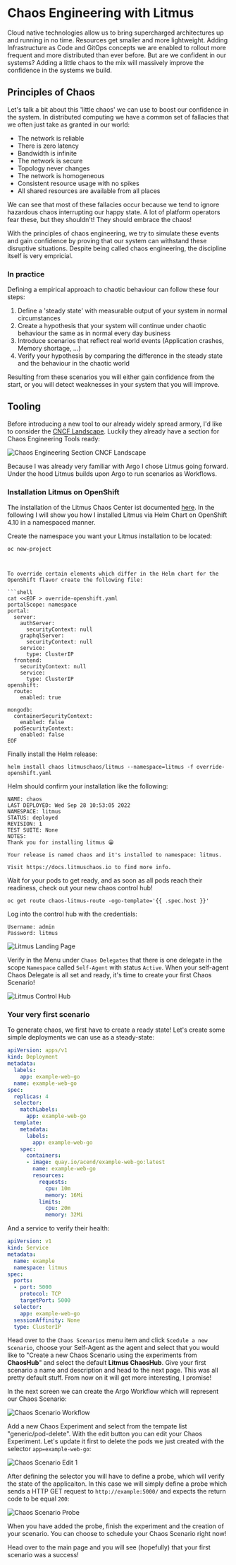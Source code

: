 # Chaos Engineering with Litmus

Cloud native technologies allow us to bring supercharged architectures up and running in no time. Resources get smaller and more lightweight. Adding Infrastructure as Code and GitOps concepts we are enabled to rollout more frequent and more distributed than ever before. But are we confident in our systems? Adding a little chaos to the mix will massively improve the confidence in the systems we build.

## Principles of Chaos

Let's talk a bit about this 'little chaos' we can use to boost our confidence in the system. In distributed computing we have a common set of fallacies that we often just take as granted in our world:

* The network is reliable
* There is zero latency
* Bandwidth is infinite
* The network is secure
* Topology never changes
* The network is homogeneous
* Consistent resource usage with no spikes
* All shared resources are available from all places

We can see that most of these fallacies occur because we tend to ignore hazardous chaos interrupting our happy state. A lot of platform operators fear these, but they shouldn't! They should embrace the chaos!

With the principles of chaos engineering, we try to simulate these events and gain confidence by proving that our system can withstand these disruptive situations. Despite being called chaos engineering, the discipline itself is very empricial.

### In practice

Defining a empirical approach to chaotic behaviour can follow these four steps:

1. Define a 'steady state' with measurable output of your system in normal circumstances
2. Create a hypothesis that your system will continue under chaotic behaviour the same as in normal every day business
3. Introduce scenarios that reflect real world events (Application crashes, Memory shortage, ...)
4. Verify your hypothesis by comparing the difference in the steady state and the behaviour in the chaotic world

Resulting from these scenarios you will either gain confidence from the start, or you will detect weaknesses in your system that you will improve.

## Tooling

Before introducing a new tool to our already widely spread armory, I'd like to consider the [CNCF Landscape](https://landscape.cncf.io/). Luckily they already have a section for Chaos Engineering Tools ready:

![Chaos Engineering Section CNCF Landscape](cncf_chaos.png)

Because I was already very familiar with Argo I chose Litmus going forward. Under the hood Litmus builds upon Argo to run scenarios as Workflows.

### Installation Litmus on OpenShift

The installation of the Litmus Chaos Center ist documented [here](https://docs.litmuschaos.io/docs/user-guides/chaoscenter-namespace-scope-installation/). In the following I will show you how I installed Litmus via Helm Chart on OpenShift 4.10 in a namespaced manner.

Create the namespace you want your Litmus installation to be located:

```shell
oc new-project 



To override certain elements which differ in the Helm chart for the OpenShift flavor create the following file:

```shell
cat <<EOF > override-openshift.yaml
portalScope: namespace
portal:
  server:
    authServer:
      securityContext: null
    graphqlServer:
      securityContext: null
    service:
      type: ClusterIP
  frontend:
    securityContext: null
    service:
      type: ClusterIP
openshift:
  route:
    enabled: true

mongodb:
  containerSecurityContext:
    enabled: false
  podSecurityContext:
    enabled: false
EOF
```

Finally install the Helm release:

```shell
helm install chaos litmuschaos/litmus --namespace=litmus -f override-openshift.yaml
```

Helm should confirm your installation like the following:

```text
NAME: chaos
LAST DEPLOYED: Wed Sep 28 10:53:05 2022
NAMESPACE: litmus
STATUS: deployed
REVISION: 1
TEST SUITE: None
NOTES:
Thank you for installing litmus 😀

Your release is named chaos and it's installed to namespace: litmus.

Visit https://docs.litmuschaos.io to find more info.
```

Wait for your pods to get ready, and as soon as all pods reach their readiness, check out your new chaos control hub!

```shell
oc get route chaos-litmus-route -ogo-template='{{ .spec.host }}'
```

Log into the control hub with the credentials:

```
Username: admin
Password: litmus
``` 

![Litmus Landing Page](litmus_home.png)

Verify in the Menu under `Chaos Delegates` that there is one delegate in the scope `Namespace` called `Self-Agent` with status `Active`. When your self-agent Chaos Delegate is all set and ready, it's time to create your first Chaos Scenario!

![Litmus Control Hub](litmus_delegates.png)

### Your very first scenario

To generate chaos, we first have to create a ready state! Let's create some simple deployments we can use as a steady-state:

```yaml
apiVersion: apps/v1
kind: Deployment
metadata:
  labels:
    app: example-web-go
  name: example-web-go
spec:
  replicas: 4
  selector:
    matchLabels:
      app: example-web-go
  template:
    metadata:
      labels:
        app: example-web-go
    spec:
      containers:
      - image: quay.io/acend/example-web-go:latest
        name: example-web-go
        resources:
          requests:
            cpu: 10m
            memory: 16Mi
          limits:
            cpu: 20m
            memory: 32Mi
```

And a service to verify their health:

```yaml
apiVersion: v1
kind: Service
metadata:
  name: example
  namespace: litmus
spec:
  ports:
  - port: 5000
    protocol: TCP
    targetPort: 5000
  selector:
    app: example-web-go
  sessionAffinity: None
  type: ClusterIP
```

Head over to the `Chaos Scenarios` menu item and click `Scedule a new Scenario`, choose your Self-Agent as the agent and select that you would like to "Create a new Chaos Scenario using the experiments from **ChaosHub**" and select the default **Litmus ChaosHub**. Give your first scenario a name and description and head to the next page. This was all pretty default stuff. From now on it will get more interesting, I promise!

In the next screen we can create the Argo Workflow which will represent our Chaos Scenario:

![Chaos Scenario Workflow](new-chaos-scenario.png)

Add a new Chaos Experiment and select from the tempate list "generic/pod-delete". With the edit button you can edit your Chaos Experiment. Let's update it first to delete the pods we just created with the selector `app=example-web-go`:

![Chaos Scenario Edit 1](edit-scenario.png)

After defining the selector you will have to define a probe, which will verify the state of the applicaiton. In this case we will simply define a probe which sends a HTTP GET request to `http://example:5000/` and expects the return code to be equal `200`:

![Chaos Scenario Probe](edit-probe.png)

When you have added the probe, finish the experiment and the creation of your scenario. You can choose to schedule your Chaos Scenario right now!

Head over to the main page and you will see (hopefully) that your first scenario was a success!
